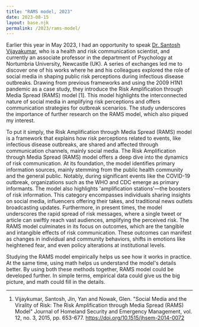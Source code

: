 ```yaml
---
title: "RAMS model, 2023"
date: 2023-08-15
layout: base.njk
permalink: /2023/rams-model/
--- 
```


Earlier this year in May 2023, I had an opportunity to speak [Dr. Santosh Vijayakumar](https://www.northumbria.ac.uk/about-us/our-staff/v/santosh-vijaykumar/), who is a health and risk communication scientist, and currently an associate professor in the department of Psychology at Nortumbria University, Newcastle (UK). A series of exchanges led me to discover one of his works where he and his colleagues explored the role of social media in shaping public risk perceptions during infectious disease outbreaks. Drawing from previous frameworks and using the 2009 H1N1 pandemic as a case study, they introduce the Risk Amplification through Media Spread (RAMS) model [1]. This model highlights the interconnected nature of social media in amplifying risk perceptions and offers communication strategies for outbreak scenarios. The study underscores the importance of further research on the RAMS model, which also piqued my interest. 

To put it simply, the Risk Amplification through Media Spread (RAMS) model is a framework that explains how risk perceptions related to events, like infectious disease outbreaks, are shared and affected through communication channels, mainly social media. The Risk Amplification through Media Spread (RAMS) model offers a deep dive into the dynamics of risk communication. At its foundation, the model identifies primary information sources, mainly stemming from the public health community and the general public. Notably, during significant events like the COVID-19 outbreak, organizations such as the WHO and CDC emerge as primary informants. The model also highlights 'amplification stations'—the boosters of risk information. This category encompasses individuals sharing insights on social media, influencers offering their takes, and traditional news outlets broadcasting updates. Furthermore, in present times, the model underscores the rapid spread of risk messages, where a single tweet or article can swiftly reach vast audiences, amplifying the perceived risk. The RAMS model culminates in its focus on outcomes, which are the tangible and intangible effects of risk communication. These outcomes can manifest as changes in individual and community behaviors, shifts in emotions like heightened fear, and even policy alterations at institutional levels.

Studying the RAMS model empirically helps us see how it works in practice. At the same time, using math helps us understand the model's details better. By using both these methods together, RAMS model could be developed further. In simple terms, empirical data could give us the big picture, and math could fill in the details.

---

1. Vijaykumar, Santosh, Jin, Yan and Nowak, Glen. "Social Media and the Virality of Risk: The Risk Amplification through Media Spread (RAMS) Model" Journal of Homeland Security and Emergency Management, vol. 12, no. 3, 2015, pp. 653-677. https://doi.org/10.1515/jhsem-2014-0072
